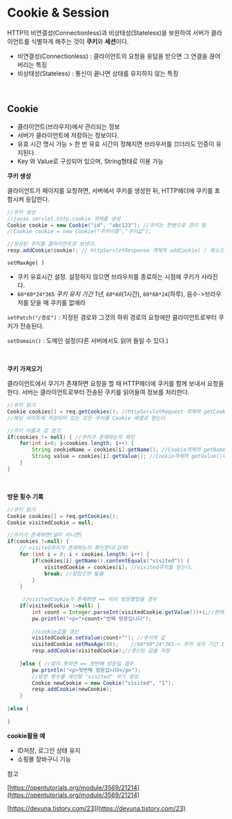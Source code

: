 # Cookie & Session

HTTP의 비연결성(Connectionless)과 비상태성(Stateless)을 보완하여 서버가 클라이언트를 식별하게 해주는 것이 **쿠키**와 **세션**이다.

- 비연결성(Connectionless) : 클라이언트의 요청을 응답을 받으면 그 연결을 끊어 버리는 특징
- 비상태성(Stateless) : 통신이 끝나면 상태를 유지하지 않는 특징

<br>

## Cookie

- 클라이언트(브라우저)에서 관리되는 정보
- 서버가 클라이언트에 저장하는 정보이다.
- 유효 시간 명시 가능 > 한 번 유효 시간이 정해지면 브라우저를 끄더라도 인증이 유지된다.
- Key 와 Value로 구성되어 있으며, String형태로 이용 가능

**쿠키 생성**

클라이언트가 페이지를 요청하면, 서버에서 쿠키를 생성한 뒤, HTTP헤더에 쿠키를 포함시켜 응답한다. 

```java
//쿠키 생성
//javax.servlet.http.cookie 객체를 생성
Cookie cookie = new Cookie("id", "abc123"); //쿠키는 한쌍으로 관리 됨
//Cookie cookie = new Cookie("쿠키이름","쿠키값");

//생성된 쿠키를 클라이언트로 보낸다.
resp.addCookie(cookie); // HttpServletResponse 객체의 addCookie( ) 메소드를 이용
```

`setMaxAge( )` 

- 쿠키 유효시간 설정. 설정하지 않으면 브라우저를 종료하는 시점에 쿠키가 사라진다.
- `60*60*24*365` *쿠키 유지 기간 1년, `60*60`*(1시간), `60*60*24`(하루), 음수->브라우저를 닫을 때 쿠키를 없애라

`setPatch("/경로")` : 지정된 경로와 그것의 하위 경로의 요청에만 클라이언트로부터 쿠키가 전송된다.

 `setDomain()` : 도메인 설정(다른 서버에서도 읽어 들일 수 있다.)


<br>

**쿠키 가져오기**

클라이언트에서 쿠기가 존재하면 요청을 할 때 HTTP헤더에 쿠키를 함께 보내서 요청을 한다. 서버는 클라이언트로부터 전송된 쿠키를 읽어들여 정보를 처리한다.

```java
//쿠키 읽기
Cookie cookies[] = req.getCookies(); //HttpServletRequest 객체의 getCookies() 메소드를 이용해 쿠키를 읽어온다.
//해당 사이트에 저장되어 있는 모든 쿠키를 Cookie 배열로 얻는다

//쿠키 이름과 값 얻기
if(cookies != null) { //쿠키가 존재하는지 확인
	for(int i=0; i<cookies.length; i++) {
		String cookieName = cookies[i].getName(); //Cookie객체의 getName()메소드로 쿠키의 이름 추출
		String value = cookies[i].getValue(); //Cookie객체의 getValue()메소드로 쿠키의 값 추출
	}
}
```

<br>

**방문 횟수 기록**

```java
//쿠키 읽기
Cookie cookies[] = req.getCookies();
Cookie visitedCookie = null;

//쿠키가 존재하면(널이 아니면)
if(cookies !=null) {
	// visited쿠키가 존재하는지 확인한다(검색)
	for (int i = 0; i < cookies.length; i++) {
		if(cookies[i].getName().contentEquals("visited")) {
			visitedCookie = cookies[i];	//visited쿠키를 얻는다.
			break; //찾았으면 탈출
		}
	}
	
	 //visitedCookie가 존재하면 == 이미 방문했었을 경우
	if(visitedCookie !=null) { 
		int count = Integer.parseInt(visitedCookie.getValue())+1;//현재 방문까지 더하기 위해 1을 추가한다.
		pw.println("<p>"+count+"번째 방문입니다");
		
		//cookie값을 갱신
		visitedCookie.setValue(count+""); //쿠키의 값
		visitedCookie.setMaxAge(60); 	//60*60*24*365-> 쿠키 유지 기간 1년, 60*60(1시간), 60*60*24(하루), 음수->브라우저를 닫을 때 쿠키를 없애라
		resp.addCookie(visitedCookie);//갱신된 값을 저장
		
	}else { //찾지 못하면 == 첫번째 방문일 경우
		pw.println("<p>첫번째 방문입니다</p>");
		//방문 횟수를 계산할 "visited" 쿠기 생성
		Cookie newCookie = new Cookie("visited", "1");
		resp.addCookie(newCookie);
	}
	
}else {
	
}
```

**cookie활용 예**

- ID저장, 로그인 상태 유지
- 쇼핑몰 장바구니 기능



참고

[https://opentutorials.org/module/3569/21214](https://opentutorials.org/module/3569/21214)

[https://devuna.tistory.com/23](https://devuna.tistory.com/23)
